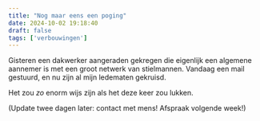 ```yaml
---
title: "Nog maar eens een poging"
date: 2024-10-02 19:18:40
draft: false
tags: ['verbouwingen']
---
```


Gisteren een dakwerker aangeraden gekregen die eigenlijk een algemene aannemer is met een groot netwerk van stielmannen. Vandaag een mail gestuurd, en nu zijn al mijn ledematen gekruisd. 

Het zou _zo_ enorm wijs zijn als het deze keer zou lukken. 

(Update twee dagen later: contact met mens! Afspraak volgende week!)